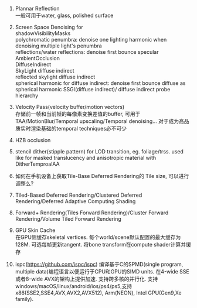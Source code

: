 1. Plannar Reflection  
   一般可用于water, glass, polished surface  
  
2. Screen Space Denoising for  
   shadowVisibilityMasks  
   polychromatic penumbra: denoise one lighting harmonic when denoising multiple light's penumbra  
   reflections/water reflections: denoise first bounce specular  
   AmbientOcclusion  
   DiffuseIndirect  
   SkyLight diffuse indirect  
   reflected skylight diffuse indirect  
   spherical harmonic for diffuse indirect: denoise first bounce diffuse as spherical harmonic
   SSGI(diffuse indirect)/
   diffuse indirect probe hierarchy  
  
     
3. Velocity Pass(velocity buffer/motion vectors)  
   存储前一帧和当前帧的每像素变换差值的buffer, 可用于TAA/MotionBlur/Temporal upscaling/Temporal denoising... 对于成为高品质实时渲染基础的temporal techniques必不可少  

4. HZB occlusion  

5. stencil dither(stipple pattern) for LOD transition, eg. foliage/trss. used like for masked translucency and anisotropic material with DitherTemproalAA  
  
6. 如何在手机设备上获取Tile-Base Deferred Rendering的 Tile size, 可以进行调整么?  
7. Tiled-Based Deferred Rendering/Clustered Deferred Rendering/Deferred Adaptive Computing Shading  
8. Forward+ Rendering(Tiles Forward Rendering)/Cluster Forward Rendering/Volume Tiled Forward Rendering  
9. GPU Skin Cache  
    在GPU侧缓存skeletal vertices. 每个world/scene默认配置的最大缓存为128M. 可选每帧更新tangent. 将bone transform在compute shader计算并缓存  
10. ispc(https://github.com/ispc/ispc)
    编译基于C的SPMD(single program, multiple data)编程语言以便运行于CPU和GPU的SIMD units.  在4-wide SSE或者8-wide AVX的架构上提供加速. 支持跨多核的并行化. 
    支持windows/macOS/linux/android/ios/ps4/ps5,支持x86(SSE2,SSE4,AVX,AVX2,AVX512), Arm(NEON), Intel GPU(Gen9,Xe family).  
  

  


   